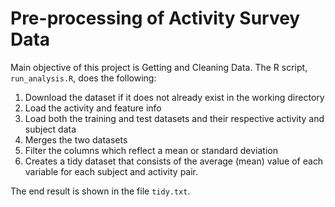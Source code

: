 # Pre-processing of Activity Survey Data

Main objective of this project is Getting and Cleaning Data.
The R script, `run_analysis.R`, does the following:

1. Download the dataset if it does not already exist in the working directory
2. Load the activity and feature info
3. Load both the training and test datasets and their respective activity and subject data 
4. Merges the two datasets
5. Filter the columns which reflect a mean or standard deviation
6. Creates a tidy dataset that consists of the average (mean) value of each
   variable for each subject and activity pair.

The end result is shown in the file `tidy.txt`.
